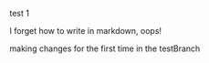 test 1

I forget how to write in markdown, oops!

making changes for the first time in the testBranch
